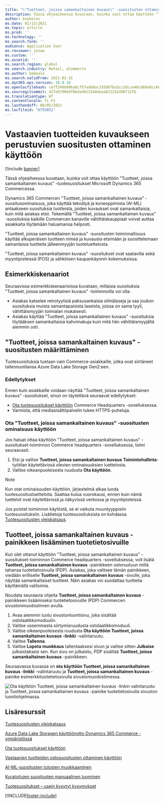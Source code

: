 ```yaml
---
title: "\"Tuotteet, joissa samankaltainen kuvaus\" -suositusten ottaminen käyttöön"
description: Tässä ohjeaiheessa kuvataan, kuinka voit ottaa käyttöön "Tuotteet, joissa samankaltainen kuvaus" -tuotesuositukset Microsoft Dynamics 365 Commercessa.
author: bsokolov
ms.date: 01/13/2021
ms.topic: article
ms.prod: ''
ms.technology: ''
ms.search.form: ''
audience: Application User
ms.reviewer: josaw
ms.custom: ''
ms.assetid: ''
ms.search.region: global
ms.search.industry: Retail, eCommerce
ms.author: bebeale
ms.search.validFrom: 2021-01-31
ms.dyn365.ops.version: 10.0.16
ms.openlocfilehash: ce7f249d496a8cf57ad60ac33506fba3cc3dcce40cd89a0cc663ead5263e441a
ms.sourcegitcommit: 42fe9790ddf0bdad911544deaa82123a396712fb
ms.translationtype: HT
ms.contentlocale: fi-FI
ms.lasthandoff: 08/05/2021
ms.locfileid: "6755851"
---
```

# <a name="enable-shop-similar-description-recommendations"></a>Vastaavien tuotteiden kuvaukseen perustuvien suositusten ottaminen käyttöön

[!include [banner](includes/banner.md)]

Tässä ohjeaiheessa kuvataan, kuinka voit ottaa käyttöön "Tuotteet, joissa samankaltainen kuvaus" -tuotesuositukset Microsoft Dynamics 365 Commercessa.

Dynamics 365 Commercen "Tuotteet, joissa samankaltainen kuvaus" -suositusominaisuus, joka käyttää tekoälyä ja koneoppimista (AI-ML) antaakseen suosituksia tuotteista, joiden kuvaukset ovat samankaltaisia, kuin mitä asiakas etsii. Tekemällä "Tuotteet, joissa samankaltainen kuvaus" -suosituksia kaikille Commercen kanaville vähittäiskauppiaat voivat auttaa asiakkaita löytämään haluamansa helposti.

"Tuotteet, joissa samankaltainen kuvaus" -suositusten toiminnallisuus käyttää alkuperäisen tuotteen nimeä ja kuvausta etsimään ja suosittelemaan samanlaisia tuotteita jälleenmyyjän tuoteluettelosta.

"Tuotteet, joissa samankaltainen kuvaus" -suositukset ovat saatavilla sekä myyntipisteissä (POS) ja sähköisen kaupankäynnin kokemuksissa.

## <a name="example-scenarios"></a>Esimerkkiskenaariot

Seuraavissa esimerkkiskenaarioissa kuvataan, millaisia suosituksia "Tuotteet, joissa samankaltainen kuvaus" -toiminnoilla voi olla:

- Asiakas katselee retrotyylisiä paksusankaisia silmälaseja ja saa joukon suosituksia muista samantapaisista laseista, joissa on sama tyyli, vähittäismyyjän toimialan mukaisesti.
- Asiakas käyttää "Tuotteet, joissa samankaltainen kuvaus" -suosituksia löytääksen samankaltaisia kahvimakuja kuin mitä hän vähittäismyyjältä aiemmin osti.

## <a name="set-up-shop-similar-description-recommendations"></a>"Tuotteet, joissa samankaltainen kuvaus" -suositusten määrittäminen

Tuotesuosituksia tuetaan vain Commerce-asiakkaille, jotka ovat siirtäneet tallennustilansa Azure Data Lake Storage Gen2:een.

### <a name="prerequisites"></a>Edellytykset

Ennen kuin asiakkaille voidaan näyttää "Tuotteet, joissa samankaltainen kuvaus" -suositukset, sinun on täytettävä seuraavat edellytykset:

- [Ota tuotesuositukset käyttöön](enable-product-recommendations.md) Commerce Headquarters -sovelluksessa.
- Varmista, että mediasisältöpalvelin tukee HTTPS-puheluja.

### <a name="turn-on-the-shop-similar-description-recommendations-feature"></a>Ota "Tuotteet, joissa samankaltainen kuvaus" -suositusten ominaisuus käyttöön

Jos haluat ottaa käyttöön "Tuotteet, joissa samankaltainen kuvaus" -suositukset-toiminnon Commerce headquarters -sovelluksessa, toimi seuraavasti.

1. Etsi ja valitse **Tuotteet, joissa samankaltainen kuvaus** **Toimintohallinta**-työtilan käytettävissä olevien ominaisuuksien luettelosta.
1. Valitse oikeanpuoleisesta ruudusta **Ota käyttöön**.

> [!NOTE]
> Kun otat ominaisuuden käyttöön, järjestelmä alkaa luoda tuotesuositusluetteloita. Saattaa kulua vuorokausi, ennen kuin nämä luettelot ovat käytettävissä ja näkyvissä verkossa ja myyntipisteissä.
>
> Jos poistat toiminnon käytöstä, se ei vaikuta muuntyyppisiin tuotesuosituksiin. Lisätietoja tuotesuosituksista on kohdassa [Tuotesuositusten yleiskatsaus](product-recommendations.md).

## <a name="add-a-shop-similar-description-button-to-product-details-pages"></a>Tuotteet, joissa samankaltainen kuvaus -painikkeen lisääminen tuotetietosivuille

Kun olet ottanut käyttöön "Tuotteet, joissa samankaltainen kuvaus" -suositukset-toiminnon Commerce headquarters -sovelluksessa, voit lisätä **Tuotteet, joissa samankaltainen kuvaus** -painikkeen ostoruutuun millä tahansa tuotetietosivulla (PDP). Asiakas, joka valitsee tämän painikkeen, viedään erilliselle **Tuotteet, joissa samankaltainen kuvaus** -sivulle, joka näyttää samankaltaiset tuotteet. Näin asiakas voi suodattaa tuotteita käyttämällä valitsimia.

Noudata seuraavia ohjeita **Tuotteet, joissa samankaltainen kuvaus** -painikkeen lisäämiseksi tuotetietosivuille (PDP) Commercen sivustonmuodostimen avulla.

1. Avaa aiemmin luotu sivustonluontisivu, joka sisältää ostolaatikkomoduulin.
1. Valitse vasemmasta siirtymisruudusta ostolaatikkomoduuli.
1. Valitse oikeanpuoleisesta ruudusta **Ota käyttöön Tuotteet, joissa samankaltainen kuvaus -linkki** -valintaruutu.
1. Valitse **Tallenna**.
1. Valitse **Lopeta muokkaus** tallentaaksesi sivun ja valitse sitten **Julkaise** julkaistaksesi sen. Kun sivu on julkaistu, PDP sisältää **Tuotteet, joissa samankaltainen kuvaus** -painikkeen.

Seuraavassa kuvassa on **ota käyttöön Tuotteet, joissa samankaltainen kuvaus -linkki** -valintaruutu ja **Tuotteet, joissa samankaltainen kuvaus** -painike esimerkkituotetietosivulla sivustomuodostimessa.

![Ota käyttöön Tuotteet, joissa samankaltainen kuvaus -linkin valintaruutu ja Tuotteet, joissa samankaltainen kuvaus -painike tuotetietosivulla sivuston luontiohjelmassa.](./media/ter_site_builder_buybox_button.png)

## <a name="additional-resources"></a>Lisäresurssit

[Tuotesuositusten yleiskatsaus](product-recommendations.md)

[Azure Data Lake Storagen käyttöönotto Dynamics 365 Commerce -ympäristössä](enable-adls-environment.md)

[Ota tuotesuositukset käyttöön](enable-product-recommendations.md)

[Vastaavien tuotteiden ostosuositusten ottaminen käyttöön](shop-similar-looks.md)

[AI-ML-suositusten tulosten muokkaaminen](modify-product-recommendation-results.md)

[Kuratoitujen suositusten manuaalinen luominen](create-editorial-recommendation-lists.md)

[Tuotesuositukset – usein kysytyt kysymykset](faq-recommendations.md)


[!INCLUDE[footer-include](../includes/footer-banner.md)]